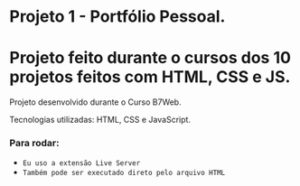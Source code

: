 # Projeto 1 - Portfólio Pessoal.
# Projeto feito durante o cursos dos 10 projetos feitos com HTML, CSS e JS.

Projeto desenvolvido durante o Curso B7Web. 

Tecnologias utilizadas: HTML, CSS e JavaScript.

<!-- ### Instalação:

- `npm install` -->

### Para rodar:

- `Eu uso a extensão Live Server`
- `Também pode ser executado direto pelo arquivo HTML`